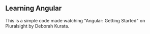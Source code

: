 ## Learning Angular
This is a simple code made watching "Angular: Getting Started" on Pluralsight by Deborah Kurata.
